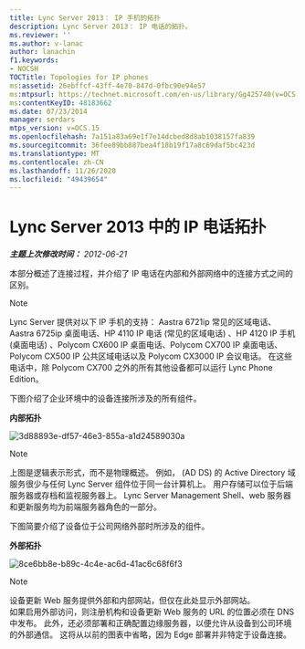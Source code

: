 ```yaml
---
title: Lync Server 2013： IP 手机的拓扑
description: Lync Server 2013： IP 电话的拓扑。
ms.reviewer: ''
ms.author: v-lanac
author: lanachin
f1.keywords:
- NOCSH
TOCTitle: Topologies for IP phones
ms:assetid: 26ebffcf-43ff-4e70-847d-0fbc90e94e57
ms:mtpsurl: https://technet.microsoft.com/en-us/library/Gg425740(v=OCS.15)
ms:contentKeyID: 48183662
ms.date: 07/23/2014
manager: serdars
mtps_version: v=OCS.15
ms.openlocfilehash: 7a151a83a69e1f7e14dcbed8d8ab1038157fa839
ms.sourcegitcommit: 36fee89bb887bea4f18b19f17a8c69daf5bc423d
ms.translationtype: MT
ms.contentlocale: zh-CN
ms.lasthandoff: 11/26/2020
ms.locfileid: "49439654"
---
```

# <a name="topologies-for-ip-phones-in-lync-server-2013"></a>Lync Server 2013 中的 IP 电话拓扑

<div data-xmlns="http://www.w3.org/1999/xhtml">

<div class="topic" data-xmlns="http://www.w3.org/1999/xhtml" data-msxsl="urn:schemas-microsoft-com:xslt" data-cs="https://msdn.microsoft.com/">

<div data-asp="https://msdn2.microsoft.com/asp">



</div>

<div id="mainSection">

<div id="mainBody">

<span> </span>

_**主题上次修改时间：** 2012-06-21_

本部分概述了连接过程，并介绍了 IP 电话在内部和外部网络中的连接方式之间的区别。

<div>


> [!NOTE]  
> Lync Server 提供对以下 IP 手机的支持： Aastra 6721ip 常见的区域电话、Aastra 6725ip 桌面电话、HP 4110 IP 电话 (常见的区域电话) 、HP 4120 IP 手机 (桌面电话) 、Polycom CX600 IP 桌面电话、Polycom CX700 IP 桌面电话、Polycom CX500 IP 公共区域电话以及 Polycom CX3000 IP 会议电话。 在这些电话中，除 Polycom CX700 之外的所有其他设备都可以运行 Lync Phone Edition。



</div>

下图介绍了企业环境中的设备连接所涉及的所有组件。

**内部拓扑**

![3d88893e-df57-46e3-855a-a1d24589030a](images/Gg425740.3d88893e-df57-46e3-855a-a1d24589030a(OCS.15).jpg "3d88893e-df57-46e3-855a-a1d24589030a")

<div>


> [!NOTE]  
> 上图是逻辑表示形式，而不是物理概述。 例如， (AD DS) 的 Active Directory 域服务很少与任何 Lync Server 组件位于同一台计算机上。 用户存储可以位于后端服务器或存档和监视服务器上。 Lync Server Management Shell、web 服务器和更新服务均为前端服务器角色的一部分。



</div>

下图简要介绍了设备位于公司网络外部时所涉及的组件。

**外部拓扑**

![8ce6bb8e-b89c-4c4e-ac6d-41ac6c68f6f3](images/Gg425740.8ce6bb8e-b89c-4c4e-ac6d-41ac6c68f6f3(OCS.15).jpg "8ce6bb8e-b89c-4c4e-ac6d-41ac6c68f6f3")

<div>


> [!NOTE]  
> 设备更新 Web 服务提供外部和内部网站，但仅在此处显示外部网站。<BR>如果启用外部访问，则注册机构和设备更新 Web 服务的 URL 的位置必须在 DNS 中发布。 此外，还必须部署和正确配置边缘服务器，以便允许从设备到公司环境的外部通信。 这将从以前的图表中省略，因为 Edge 部署并非特定于设备连接。



</div>

</div>

<span> </span>

</div>

</div>

</div>

